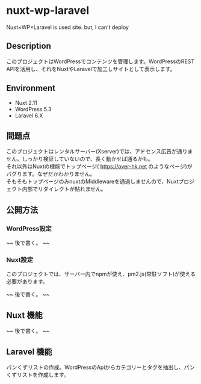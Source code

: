 # nuxt-wp-laravel

Nuxt×WP×Laravel is used site. but, I can't deploy

## Description

このプロジェクトはWordPressでコンテンツを管理します。WordPressのREST APIを活用し、それをNuxtやLaravelで加工しサイトとして表示します。

## Environment

- Nuxt 2.11
- WordPress 5.3
- Laravel 6.X

## 問題点

このプロジェクトはレンタルサーバー(Xserver)では、アドセンス広告が通りません。しっかり検証していないので、長く動かせば通るかも。  
それ以外はNuxtの機能でトップページ( https://over-hk.net のようなページ)がバグります。なぜだかわかりません。  
そもそもトップページのみnuxtのMiddlewareを通過しませんので、Nuxtプロジェクト内部でリダイレクトが貼れません。

## 公開方法

### WordPress設定

~~ 後で書く。 ~~ 

### Nuxt設定

このプロジェクトでは、サーバー内でnpmが使え、pm2.js(常駐ソフト)が使える必要があります。

~~ 後で書く。 ~~ 

## Nuxt 機能

~~ 後で書く。 ~~ 

## Laravel 機能

パンくずリストの作成。WordPressのApiからカテゴリーとタグを抽出し、パンくずリストを作成します。
